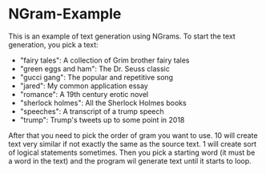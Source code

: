 # NGram-Example

This is an example of text generation using NGrams. To start the text generation, you pick a text:

-	"fairy tales": A collection of Grim brother fairy tales
-	"green eggs and ham": The Dr. Seuss classic
-	"gucci gang": The popular and repetitive song
-	"jared": My common application essay
-	"romance": A 19th century erotic novel
-	"sherlock holmes": All the Sherlock Holmes books
-	"speeches": A transcript of a trump speech
-	"trump": Trump's tweets up to some point in 2018

After that you need to pick the order of gram you want to use. 10 will create text very similar if not exactly the same as the source text. 1 will create sort of logical statements sometimes.
Then you pick a starting word (it must be a word in the text) and the program wil generate text until it starts to loop.


